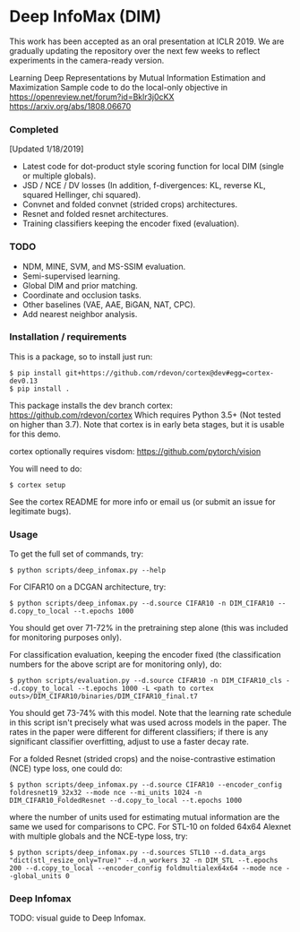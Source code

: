 # Deep InfoMax (DIM)

This work has been accepted as an oral presentation at ICLR 2019.
We are gradually updating the repository over the next few weeks to reflect experiments in the camera-ready version.

Learning Deep Representations by Mutual Information Estimation and Maximization
Sample code to do the local-only objective in 
https://openreview.net/forum?id=Bklr3j0cKX
https://arxiv.org/abs/1808.06670

### Completed
[Updated 1/18/2019]
* Latest code for dot-product style scoring function for local DIM (single or multiple globals).
* JSD / NCE / DV losses (In addition, f-divergences: KL, reverse KL, squared Hellinger, chi squared).
* Convnet and folded convnet (strided crops) architectures. 
* Resnet and folded resnet architectures.
* Training classifiers keeping the encoder fixed (evaluation).

### TODO
* NDM, MINE, SVM, and MS-SSIM evaluation.
* Semi-supervised learning.
* Global DIM and prior matching.
* Coordinate and occlusion tasks.
* Other baselines (VAE, AAE, BiGAN, NAT, CPC).
* Add nearest neighbor analysis.

### Installation / requirements

This is a package, so to install just run:

    $ pip install git+https://github.com/rdevon/cortex@dev#egg=cortex-dev0.13
    $ pip install .

This package installs the dev branch cortex: https://github.com/rdevon/cortex
Which requires Python 3.5+ (Not tested on higher than 3.7). Note that cortex is in early beta stages, but it is usable for this demo. 

cortex optionally requires visdom: https://github.com/pytorch/vision

You will need to do:

    $ cortex setup

See the cortex README for more info or email us (or submit an issue for legitimate bugs).

### Usage

To get the full set of commands, try:

    $ python scripts/deep_infomax.py --help

For CIFAR10 on a DCGAN architecture, try:

    $ python scripts/deep_infomax.py --d.source CIFAR10 -n DIM_CIFAR10 --d.copy_to_local --t.epochs 1000
    
You should get over 71-72% in the pretraining step alone (this was included for monitoring purposes only). 
    
For classification evaluation, keeping the encoder fixed (the classification numbers for the above script are for monitoring only),
do:

    $ python scripts/evaluation.py --d.source CIFAR10 -n DIM_CIFAR10_cls --d.copy_to_local --t.epochs 1000 -L <path to cortex outs>/DIM_CIFAR10/binaries/DIM_CIFAR10_final.t7
    
You should get 73-74% with this model. 
Note that the learning rate schedule in this script isn't precisely what was used across models in the paper.
The rates in the paper were different for different classifiers; if there is any significant classifier overfitting, adjust to use a faster decay rate.

For a folded Resnet (strided crops) and the noise-contrastive estimation (NCE) type loss, one could do:

    $ python scripts/deep_infomax.py --d.source CIFAR10 --encoder_config foldresnet19_32x32 --mode nce --mi_units 1024 -n DIM_CIFAR10_FoldedResnet --d.copy_to_local --t.epochs 1000
    
where the number of units used for estimating mutual information are the same we used for comparisons to CPC. 
For STL-10 on folded 64x64 Alexnet with multiple globals and the NCE-type loss, try:

    $ python scripts/deep_infomax.py --d.sources STL10 --d.data_args "dict(stl_resize_only=True)" --d.n_workers 32 -n DIM_STL --t.epochs 200 --d.copy_to_local --encoder_config foldmultialex64x64 --mode nce --global_units 0

### Deep Infomax

TODO: visual guide to Deep Infomax.
